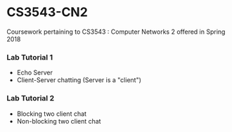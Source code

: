 # CS3543-CN2
Coursework pertaining to CS3543 : Computer Networks 2 offered in Spring 2018

### Lab Tutorial 1
+ Echo Server
+ Client-Server chatting (Server is a "client")

### Lab Tutorial 2
+ Blocking two client chat
+ Non-blocking two client chat

